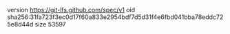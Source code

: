 version https://git-lfs.github.com/spec/v1
oid sha256:31fa723f3ec0d17f60a833e2954bdf7d5d31f4e6fbd041bba78eddc725e8d44d
size 53597
